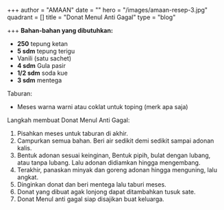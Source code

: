 +++
author = "AMAAN"
date = ""
hero = "/images/amaan-resep-3.jpg"
quadrant = []
title = "Donat Menul Anti Gagal"
type = "blog"

+++
**Bahan-bahan yang dibutuhkan:**

* **250** tepung ketan
* **5 sdm** tepung terigu
* Vanili (satu sachet)
* **4 sdm** Gula pasir
* **1/2 sdm** soda kue
* **3 sdm** mentega

Taburan:

* Meses warna warni atau coklat untuk toping (merk apa saja)

Langkah membuat Donat Menul Anti Gagal:

1. Pisahkan meses untuk taburan di akhir.
2. Campurkan semua bahan. Beri air sedikit demi sedikit sampai adonan kalis.
3. Bentuk adonan sesuai keinginan, Bentuk pipih, bulat dengan lubang, atau tanpa lubang. Lalu adonan didiamkan hingga mengembang.
4. Terakhir, panaskan minyak dan goreng adonan hingga menguning, lalu angkat.
5. Dinginkan donat dan beri mentega lalu taburi meses.
6. Donat yang dibuat agak lonjong dapat ditambahkan tusuk sate.
7. Donat Menul anti gagal siap disajikan buat keluarga.